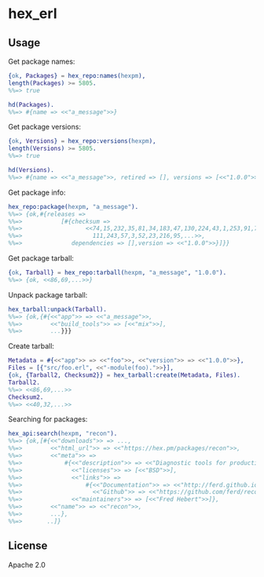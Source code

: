 # hex_erl

## Usage

Get package names:

```erlang
{ok, Packages} = hex_repo:names(hexpm),
length(Packages) >= 5805.
%%=> true

hd(Packages).
%%=> #{name => <<"a_message">>}
```

Get package versions:

```erlang
{ok, Versions} = hex_repo:versions(hexpm),
length(Versions) >= 5805.
%%=> true

hd(Versions).
%%=> #{name => <<"a_message">>, retired => [], versions => [<<"1.0.0">>]}
```

Get package info:

```erlang
hex_repo:package(hexpm, "a_message").
%%=> {ok,#{releases =>
%%=>           [#{checksum =>
%%=>                  <<74,15,232,35,81,34,183,47,130,224,43,1,253,91,75,134,
%%=>                    111,243,57,3,52,23,216,95,...>>,
%%=>              dependencies => [],version => <<"1.0.0">>}]}}
```

Get package tarball:

```erlang
{ok, Tarball} = hex_repo:tarball(hexpm, "a_message", "1.0.0").
%%=> {ok, <<86,69,...>>}
```

Unpack package tarball:

```erlang
hex_tarball:unpack(Tarball).
%%=> {ok,{#{<<"app">> => <<"a_message">>,
%%=>        <<"build_tools">> => [<<"mix">>],
%%=>        ...}}}
```

Create tarball:

```erlang
Metadata = #{<<"app">> => <<"foo">>, <<"version">> => <<"1.0.0">>},
Files = [{"src/foo.erl", <<"-module(foo).">>}],
{ok, {Tarball2, Checksum2}} = hex_tarball:create(Metadata, Files).
Tarball2.
%%=> <<86,69,...>>
Checksum2.
%%=> <<40,32,...>>
```

Searching for packages:

```erlang
hex_api:search(hexpm, "recon").
%%=> {ok,[#{<<"downloads">> => ...,
%%=>        <<"html_url">> => <<"https://hex.pm/packages/recon">>,
%%=>        <<"meta">> =>
%%=>            #{<<"description">> => <<"Diagnostic tools for production use">>,
%%=>              <<"licenses">> => [<<"BSD">>],
%%=>              <<"links">> =>
%%=>                  #{<<"Documentation">> => <<"http://ferd.github.io/recon/">>,
%%=>                    <<"Github">> => <<"https://github.com/ferd/recon/">>},
%%=>              <<"maintainers">> => [<<"Fred Hebert">>]},
%%=>        <<"name">> => <<"recon">>,
%%=>        ...},
%%=>       ..]}
```

## License

Apache 2.0

